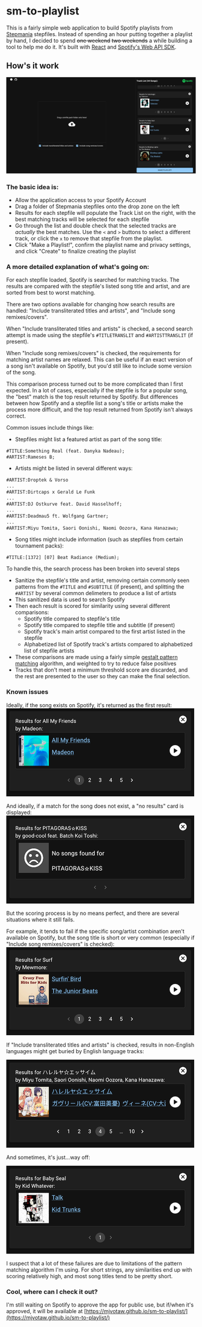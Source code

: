 # sm-to-playlist

This is a fairly simple web application to build Spotify playlists from [Stepmania](https://github.com/stepmania/stepmania) stepfiles. Instead of spending an hour putting together a playlist by hand, I decided to spend ~~one weekend~~ ~~two weekends~~ a while building a tool to help me do it. It's built with [React](https://react.dev/) and [Spotify's Web API SDK](https://github.com/spotify/spotify-web-api-ts-sdk).

## How's it work

<img src="readme-assets/images/preview.png" width="640" />

### The basic idea is:
- Allow the application access to your Spotify Account
- Drag a folder of Stepmania stepfiles onto the drop zone on the left
- Results for each stepfile will populate the Track List on the right, with
 the best matching tracks will be selected for each stepfile
- Go through the list and double check that the selected tracks are *actually* the best matches. Use the `<` and `>` buttons to select a different track, or click the `x` to remove that stepfile from the playlist.
- Click "Make a Playlist!", confirm the playlist name and privacy settings, and click "Create" to finalize creating the playlist

### A more detailed explanation of what's going on:


For each stepfile loaded, Spotify is searched for matching tracks. The results are compared with the stepfile's listed song title and artist, and are sorted from best to worst matching.

There are two options available for changing how search results are handled: "Include transliterated titles and artists", and "Include song remixes/covers".

When "Include transliterated titles and artists" is checked, a second search attempt is made using the stepfile's `#TITLETRANSLIT` and `#ARTISTTRANSLIT` (if present).

When "Include song remixes/covers" is checked, the requirements for matching artist names are relaxed. This can be useful if an exact version of a song isn't available on Spotify, but you'd still like to include some version of the song.

This comparison process turned out to be more complicated than I first expected. In a lot of cases, especially if the stepfile is for a popular song, the "best" match is the top result returned by Spotify. But differences between how Spotify and a stepfile list a song's title or artists make the process more difficult, and the top result returned from Spotify isn't always correct.

Common issues include things like:

- Stepfiles might list a featured artist as part of the song title: 
```
#TITLE:Something Real (feat. Danyka Nadeau);
#ARTIST:Rameses B;
```

- Artists might be listed in several different ways:

```
#ARTIST:Droptek & Vorso
...
#ARTIST:Dirtcaps x Gerald Le Funk
...
#ARTIST:DJ Ostkurve feat. David Hasselhoff;
...
#ARTIST:Deadmau5 ft. Wolfgang Gartner;
...
#ARTIST:Miyu Tomita, Saori Oonishi, Naomi Oozora, Kana Hanazawa;
```

- Song titles might include information (such as stepfiles from certain tournament packs):
```
#TITLE:[1372] [07] Beat Radiance (Medium);
```

To handle this, the search process has been broken into several steps
-  Sanitize the stepfile's title and artist, removing certain commonly seen patterns from the `#TITLE` and `#SUBTITLE` (if present), and splitting the `#ARTIST` by several common delimeters to produce a list of artists
- This sanitized data is used to search Spotify
- Then each result is scored for similarity using several different comparisons:
   - Spotify title compared to stepfile's title
   - Spotify title compared to stepfile title and subtitle (if present)
   - Spotify track's main artist compared to the first artist listed in the stepfile
   - Alphabetized list of Spotify track's artists compared to alphabetized list of stepfile artists
- These comparisons are made using a fairly simple [gestalt pattern matching](https://en.wikipedia.org/wiki/Gestalt_pattern_matching) algorithm, and weighted to try to reduce false positives
- Tracks that don't meet a minimum threshold score are discarded, and the rest are presented to the user so they can make the final selection.

### Known issues

Ideally, if the song exists on Spotify, it's returned as the first result:
![Good Result](readme-assets/images/good-result-1.png "Example of a correct song selection")

And ideally, if a match for the song does not exist, a "no results" card is displayed:
![No Results](readme-assets/images/no-results.png "Example of no results")

But the scoring process is by no means perfect, and there are several situations where it still fails.

For example, it tends to fail if the specific song/artist combination aren't available on Spotify, but the song title is short or very common (especially if "Include song remixes/covers" is checked):
![Bad Result](readme-assets/images/bad-results-3.png "Example where none of the suggested songs are correct")


If "Include transliterated  titles and artists" is checked, results in non-English languages might get buried by English language tracks:

![Buried Result](readme-assets/images/not-great-result-3.png "The correct selection is buried")

And sometimes, it's just...way off:

![Completely wrong](readme-assets/images/bad-result-1.png "Sometimes the results are completely wrong")

I suspect that a lot of these failures are due to limitations of the pattern matching algorithm I'm using. For short strings, any similarities end up with scoring relatively high, and most song titles tend to be pretty short.

### Cool, where can I check it out?
I'm still waiting on Spotify to approve the app for public use, but if/when it's approved, it will be available at [https://mjvotaw.github.io/sm-to-playlist/](https://mjvotaw.github.io/sm-to-playlist/)